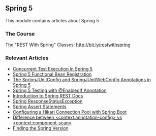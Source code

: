 ## Spring 5

This module contains articles about Spring 5

### The Course
The "REST With Spring" Classes: http://bit.ly/restwithspring

### Relevant Articles

- [Concurrent Test Execution in Spring 5](https://www.baeldung.com/spring-5-concurrent-tests)
- [Spring 5 Functional Bean Registration](https://www.baeldung.com/spring-5-functional-beans)
- [The SpringJUnitConfig and SpringJUnitWebConfig Annotations in Spring 5](https://www.baeldung.com/spring-5-junit-config)
- [Spring 5 Testing with @EnabledIf Annotation](https://www.baeldung.com/spring-5-enabledIf)
- [Introduction to Spring REST Docs](https://www.baeldung.com/spring-rest-docs)
- [Spring ResponseStatusException](https://www.baeldung.com/spring-response-status-exception)
- [Spring Assert Statements](https://www.baeldung.com/spring-assert)
- [Configuring a Hikari Connection Pool with Spring Boot](https://www.baeldung.com/spring-boot-hikari)
- [Difference between \<context:annotation-config> vs \<context:component-scan>](https://www.baeldung.com/spring-contextannotation-contextcomponentscan)
- [Finding the Spring Version](https://www.baeldung.com/spring-find-version)
